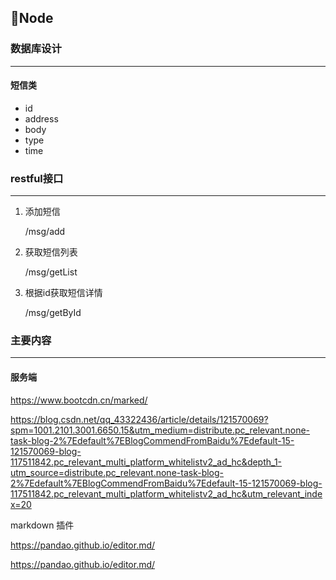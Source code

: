 ## 🌈Node

### 数据库设计

---

#### 短信类

- id
- address
- body
- type
- time



### restful接口

---

1. 添加短信

   /msg/add

2. 获取短信列表

   /msg/getList

3. 根据id获取短信详情

   /msg/getById





### 主要内容

---

#### 服务端

https://www.bootcdn.cn/marked/

https://blog.csdn.net/qq_43322436/article/details/121570069?spm=1001.2101.3001.6650.15&utm_medium=distribute.pc_relevant.none-task-blog-2%7Edefault%7EBlogCommendFromBaidu%7Edefault-15-121570069-blog-117511842.pc_relevant_multi_platform_whitelistv2_ad_hc&depth_1-utm_source=distribute.pc_relevant.none-task-blog-2%7Edefault%7EBlogCommendFromBaidu%7Edefault-15-121570069-blog-117511842.pc_relevant_multi_platform_whitelistv2_ad_hc&utm_relevant_index=20





markdown 插件

https://pandao.github.io/editor.md/

https://pandao.github.io/editor.md/





